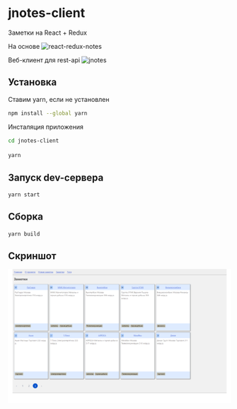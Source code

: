 # jnotes-client

Заметки на React + Redux

На основе ![react-redux-notes](https://github.com/scriptfuture/react-redux-notes)

Веб-клиент для rest-api ![jnotes](https://github.com/scriptfuture/jnotes)

## Установка

Cтавим yarn, если не установлен
```bash
npm install --global yarn
```

Инсталяция приложения
```bash
cd jnotes-client

yarn
```

## Запуск dev-сервера

```bash
yarn start
```

## Сборка

```bash
yarn build
```

## Скриншот
![Скриншот](screenshot.png)